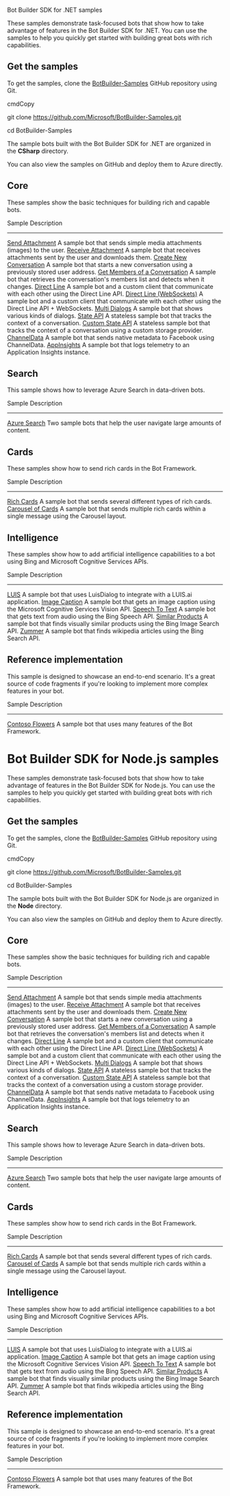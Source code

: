 Bot Builder SDK for .NET samples

These samples demonstrate task-focused bots that show how to take
advantage of features in the Bot Builder SDK for .NET. You can use the
samples to help you quickly get started with building great bots with
rich capabilities.

**Get the samples**
-------------------

To get the samples, clone
the [BotBuilder-Samples](https://github.com/Microsoft/BotBuilder-Samples) GitHub
repository using Git.

cmdCopy

git clone https://github.com/Microsoft/BotBuilder-Samples.git

cd BotBuilder-Samples

The sample bots built with the Bot Builder SDK for .NET are organized in
the **CSharp** directory.

You can also view the samples on GitHub and deploy them to Azure
directly.

**Core**
--------

These samples show the basic techniques for building rich and capable
bots.

  Sample                                                                                                                            Description
  --------------------------------------------------------------------------------------------------------------------------------- -----------------------------------------------------------------------------------------------------------
  [Send Attachment](https://github.com/Microsoft/BotBuilder-Samples/tree/master/CSharp/core-SendAttachment)                         A sample bot that sends simple media attachments (images) to the user.
  [Receive Attachment](https://github.com/Microsoft/BotBuilder-Samples/tree/master/CSharp/core-ReceiveAttachment)                   A sample bot that receives attachments sent by the user and downloads them.
  [Create New Conversation](https://github.com/Microsoft/BotBuilder-Samples/tree/master/CSharp/core-CreateNewConversation)          A sample bot that starts a new conversation using a previously stored user address.
  [Get Members of a Conversation](https://github.com/Microsoft/BotBuilder-Samples/tree/master/CSharp/core-GetConversationMembers)   A sample bot that retrieves the conversation\'s members list and detects when it changes.
  [Direct Line](https://github.com/Microsoft/BotBuilder-Samples/tree/master/CSharp/core-DirectLine)                                 A sample bot and a custom client that communicate with each other using the Direct Line API.
  [Direct Line (WebSockets)](https://github.com/Microsoft/BotBuilder-Samples/tree/master/CSharp/core-DirectLineWebSockets)          A sample bot and a custom client that communicate with each other using the Direct Line API + WebSockets.
  [Multi Dialogs](https://github.com/Microsoft/BotBuilder-Samples/tree/master/CSharp/core-MultiDialogs)                             A sample bot that shows various kinds of dialogs.
  [State API](https://github.com/Microsoft/BotBuilder-Samples/tree/master/CSharp/core-State)                                        A stateless sample bot that tracks the context of a conversation.
  [Custom State API](https://github.com/Microsoft/BotBuilder-Samples/tree/master/CSharp/core-CustomState)                           A stateless sample bot that tracks the context of a conversation using a custom storage provider.
  [ChannelData](https://github.com/Microsoft/BotBuilder-Samples/tree/master/CSharp/core-ChannelData)                                A sample bot that sends native metadata to Facebook using ChannelData.
  [AppInsights](https://github.com/Microsoft/BotBuilder-Samples/tree/master/CSharp/core-AppInsights)                                A sample bot that logs telemetry to an Application Insights instance.

**Search**
----------

This sample shows how to leverage Azure Search in data-driven bots.

  Sample                                                                                           Description
  ------------------------------------------------------------------------------------------------ -----------------------------------------------------------------------
  [Azure Search](https://github.com/Microsoft/BotBuilder-Samples/tree/master/CSharp/demo-Search)   Two sample bots that help the user navigate large amounts of content.

**Cards**
---------

These samples show how to send rich cards in the Bot Framework.

  Sample                                                                                                        Description
  ------------------------------------------------------------------------------------------------------------- ------------------------------------------------------------------------------------------------
  [Rich Cards](https://github.com/Microsoft/BotBuilder-Samples/tree/master/CSharp/cards-RichCards)              A sample bot that sends several different types of rich cards.
  [Carousel of Cards](https://github.com/Microsoft/BotBuilder-Samples/tree/master/CSharp/cards-CarouselCards)   A sample bot that sends multiple rich cards within a single message using the Carousel layout.

**Intelligence**
----------------

These samples show how to add artificial intelligence capabilities to a
bot using Bing and Microsoft Cognitive Services APIs.

  Sample                                                                                                                Description
  --------------------------------------------------------------------------------------------------------------------- --------------------------------------------------------------------------------------------
  [LUIS](https://github.com/Microsoft/BotBuilder-Samples/tree/master/CSharp/intelligence-LUIS)                          A sample bot that uses LuisDialog to integrate with a LUIS.ai application.
  [Image Caption](https://github.com/Microsoft/BotBuilder-Samples/tree/master/CSharp/intelligence-ImageCaption)         A sample bot that gets an image caption using the Microsoft Cognitive Services Vision API.
  [Speech To Text](https://github.com/Microsoft/BotBuilder-Samples/tree/master/CSharp/intelligence-SpeechToText)        A sample bot that gets text from audio using the Bing Speech API.
  [Similar Products](https://github.com/Microsoft/BotBuilder-Samples/tree/master/CSharp/intelligence-SimilarProducts)   A sample bot that finds visually similar products using the Bing Image Search API.
  [Zummer](https://github.com/Microsoft/BotBuilder-Samples/tree/master/CSharp/intelligence-Zummer)                      A sample bot that finds wikipedia articles using the Bing Search API.

**Reference implementation**
----------------------------

This sample is designed to showcase an end-to-end scenario. It\'s a
great source of code fragments if you\'re looking to implement more
complex features in your bot.

  Sample                                                                                                      Description
  ----------------------------------------------------------------------------------------------------------- ------------------------------------------------------------
  [Contoso Flowers](https://github.com/Microsoft/BotBuilder-Samples/tree/master/CSharp/demo-ContosoFlowers)   A sample bot that uses many features of the Bot Framework.

Bot Builder SDK for Node.js samples
===================================

These samples demonstrate task-focused bots that show how to take
advantage of features in the Bot Builder SDK for Node.js. You can use
the samples to help you quickly get started with building great bots
with rich capabilities.

**Get the samples**
-------------------

To get the samples, clone
the [BotBuilder-Samples](https://github.com/Microsoft/BotBuilder-Samples) GitHub
repository using Git.

cmdCopy

git clone https://github.com/Microsoft/BotBuilder-Samples.git

cd BotBuilder-Samples

The sample bots built with the Bot Builder SDK for Node.js are organized
in the **Node** directory.

You can also view the samples on GitHub and deploy them to Azure
directly.

**Core**
--------

These samples show the basic techniques for building rich and capable
bots.

  Sample                                                                                                                          Description
  ------------------------------------------------------------------------------------------------------------------------------- -----------------------------------------------------------------------------------------------------------
  [Send Attachment](https://github.com/Microsoft/BotBuilder-Samples/tree/master/Node/core-SendAttachment)                         A sample bot that sends simple media attachments (images) to the user.
  [Receive Attachment](https://github.com/Microsoft/BotBuilder-Samples/tree/master/Node/core-ReceiveAttachment)                   A sample bot that receives attachments sent by the user and downloads them.
  [Create New Conversation](https://github.com/Microsoft/BotBuilder-Samples/tree/master/Node/core-CreateNewConversation)          A sample bot that starts a new conversation using a previously stored user address.
  [Get Members of a Conversation](https://github.com/Microsoft/BotBuilder-Samples/tree/master/Node/core-GetConversationMembers)   A sample bot that retrieves the conversation\'s members list and detects when it changes.
  [Direct Line](https://github.com/Microsoft/BotBuilder-Samples/tree/master/Node/core-DirectLine)                                 A sample bot and a custom client that communicate with each other using the Direct Line API.
  [Direct Line (WebSockets)](https://github.com/Microsoft/BotBuilder-Samples/tree/master/Node/core-DirectLineWebSockets)          A sample bot and a custom client that communicate with each other using the Direct Line API + WebSockets.
  [Multi Dialogs](https://github.com/Microsoft/BotBuilder-Samples/tree/master/Node/core-MultiDialogs)                             A sample bot that shows various kinds of dialogs.
  [State API](https://github.com/Microsoft/BotBuilder-Samples/tree/master/Node/core-State)                                        A stateless sample bot that tracks the context of a conversation.
  [Custom State API](https://github.com/Microsoft/BotBuilder-Samples/tree/master/Node/core-CustomState)                           A stateless sample bot that tracks the context of a conversation using a custom storage provider.
  [ChannelData](https://github.com/Microsoft/BotBuilder-Samples/tree/master/Node/core-ChannelData)                                A sample bot that sends native metadata to Facebook using ChannelData.
  [AppInsights](https://github.com/Microsoft/BotBuilder-Samples/tree/master/Node/core-AppInsights)                                A sample bot that logs telemetry to an Application Insights instance.

**Search**
----------

This sample shows how to leverage Azure Search in data-driven bots.

  Sample                                                                                         Description
  ---------------------------------------------------------------------------------------------- -----------------------------------------------------------------------
  [Azure Search](https://github.com/Microsoft/BotBuilder-Samples/tree/master/Node/demo-Search)   Two sample bots that help the user navigate large amounts of content.

**Cards**
---------

These samples show how to send rich cards in the Bot Framework.

  Sample                                                                                                      Description
  ----------------------------------------------------------------------------------------------------------- ------------------------------------------------------------------------------------------------
  [Rich Cards](https://github.com/Microsoft/BotBuilder-Samples/tree/master/Node/cards-RichCards)              A sample bot that sends several different types of rich cards.
  [Carousel of Cards](https://github.com/Microsoft/BotBuilder-Samples/tree/master/Node/cards-CarouselCards)   A sample bot that sends multiple rich cards within a single message using the Carousel layout.

**Intelligence**
----------------

These samples show how to add artificial intelligence capabilities to a
bot using Bing and Microsoft Cognitive Services APIs.

  Sample                                                                                                              Description
  ------------------------------------------------------------------------------------------------------------------- --------------------------------------------------------------------------------------------
  [LUIS](https://github.com/Microsoft/BotBuilder-Samples/tree/master/Node/intelligence-LUIS)                          A sample bot that uses LuisDialog to integrate with a LUIS.ai application.
  [Image Caption](https://github.com/Microsoft/BotBuilder-Samples/tree/master/Node/intelligence-ImageCaption)         A sample bot that gets an image caption using the Microsoft Cognitive Services Vision API.
  [Speech To Text](https://github.com/Microsoft/BotBuilder-Samples/tree/master/Node/intelligence-SpeechToText)        A sample bot that gets text from audio using the Bing Speech API.
  [Similar Products](https://github.com/Microsoft/BotBuilder-Samples/tree/master/Node/intelligence-SimilarProducts)   A sample bot that finds visually similar products using the Bing Image Search API.
  [Zummer](https://github.com/Microsoft/BotBuilder-Samples/tree/master/Node/intelligence-Zummer)                      A sample bot that finds wikipedia articles using the Bing Search API.

**Reference implementation**
----------------------------

This sample is designed to showcase an end-to-end scenario. It\'s a
great source of code fragments if you\'re looking to implement more
complex features in your bot.

  Sample                                                                                                    Description
  --------------------------------------------------------------------------------------------------------- ------------------------------------------------------------
  [Contoso Flowers](https://github.com/Microsoft/BotBuilder-Samples/tree/master/Node/demo-ContosoFlowers)   A sample bot that uses many features of the Bot Framework.

